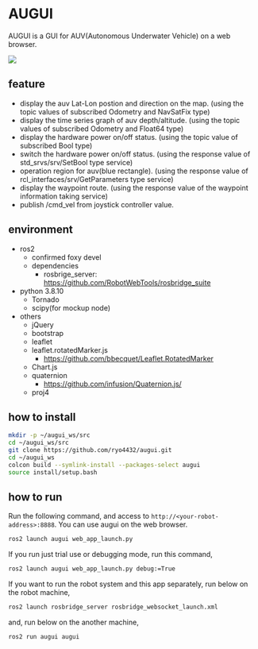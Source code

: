 # AUGUI

AUGUI is a GUI for AUV(Autonomous Underwater Vehicle) on a web browser.

![](./doc/pic/demo.gif)

## feature

- display the auv Lat-Lon postion and direction on the map. (using the topic values of subscribed Odometry and NavSatFix type)
- display the time series graph of auv depth/altitude. (using the topic values of subscribed Odometry and Float64 type)
- display the hardware power on/off status. (using the topic value of subscribed Bool type)
- switch the hardware power on/off status. (using the response value of std_srvs/srv/SetBool type service)
- operation region for auv(blue rectangle). (using the response value of rcl_interfaces/srv/GetParameters type service)
- display the waypoint route. (using the response value of the waypoint information taking service)
- publish /cmd_vel from joystick controller value.

## environment

- ros2
  - confirmed foxy devel
  - dependencies
    - rosbrige_server: https://github.com/RobotWebTools/rosbridge_suite
- python 3.8.10
  - Tornado
  - scipy(for mockup node)
- others
  - jQuery
  - bootstrap
  - leaflet
  - leaflet.rotatedMarker.js
    - https://github.com/bbecquet/Leaflet.RotatedMarker
  - Chart.js
  - quaternion
    - https://github.com/infusion/Quaternion.js/
  - proj4

## how to install

```bash
mkdir -p ~/augui_ws/src
cd ~/augui_ws/src
git clone https://github.com/ryo4432/augui.git
cd ~/augui_ws
colcon build --symlink-install --packages-select augui
source install/setup.bash
```

## how to run

Run the following command, and access to `http://<your-robot-address>:8888`. You can use augui on the web browser.

```bash
ros2 launch augui web_app_launch.py
```

If you run just trial use or debugging mode, run this command,

```bash
ros2 launch augui web_app_launch.py debug:=True
```  

If you want to run the robot system and this app separately, run below on the robot machine,

```bash
ros2 launch rosbridge_server rosbridge_websocket_launch.xml
```

and, run below on the another machine,

```bash
ros2 run augui augui
```